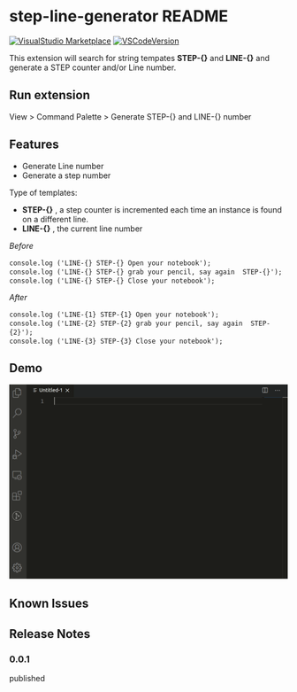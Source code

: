 # step-line-generator README
[![VisualStudio Marketplace](https://img.shields.io/badge/dynamic/json?label=VisualStudioMarketplace&query=version&url=https%3A%2F%2Fraw.githubusercontent.com%2Ftanben%2Fvsc-step-line-generator%2Fmaster%2Fpackage.json)](https://marketplace.visualstudio.com/items?itemName=TanBen.step-line-generator)
[![VSCodeVersion](https://img.shields.io/badge/dynamic/json?color=orange&label=VScode&query=engines.vscode&url=https%3A%2F%2Fraw.githubusercontent.com%2Ftanben%2Fvsc-step-line-generator%2Fmaster%2Fpackage.json)](https://github.com/tanben/vsc-step-line-generator/blob/master/package.json)

This extension will search for string tempates **STEP-{}** and **LINE-{}** and generate a STEP counter and/or Line number.


## Run extension
View > Command Palette > Generate STEP-{} and LINE-{} number

## Features
* Generate Line number
* Generate a step number

Type of templates:
* **STEP-{}**  , a step counter is incremented each time an instance is found on a different line.
* **LINE-{}**  , the current line number


*Before*
```
console.log ('LINE-{} STEP-{} Open your notebook');
console.log ('LINE-{} STEP-{} grab your pencil, say again  STEP-{}');
console.log ('LINE-{} STEP-{} Close your notebook');

```
*After*
```
console.log ('LINE-{1} STEP-{1} Open your notebook');
console.log ('LINE-{2} STEP-{2} grab your pencil, say again  STEP-{2}');
console.log ('LINE-{3} STEP-{3} Close your notebook');

```

## Demo
![image](./resource/overview.gif)


## Known Issues

## Release Notes

### 0.0.1

published